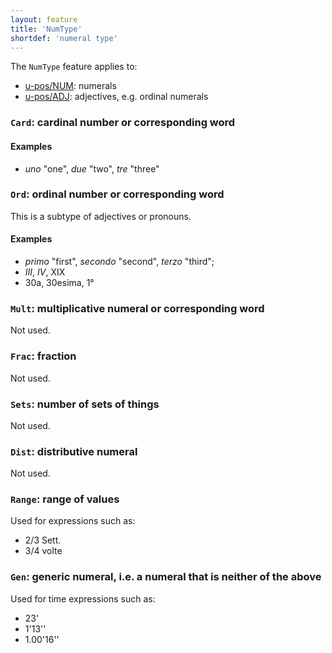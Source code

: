 ```yaml
---
layout: feature
title: 'NumType'
shortdef: 'numeral type'
---
```


The `NumType` feature applies to:

* [u-pos/NUM](): numerals
* [u-pos/ADJ](): adjectives, e.g. ordinal numerals

### `Card`: cardinal number or corresponding word

#### Examples

* _uno_ "one", _due_ "two", _tre_ "three" 

### `Ord`: ordinal number or corresponding word

This is a subtype of adjectives or pronouns.

#### Examples

* _primo_ "first", _secondo_ "second", _terzo_ "third"; 
* _III_, _IV_, XIX
* 30a, 30esima, 1°

### `Mult`: multiplicative numeral or corresponding word

Not used.

### `Frac`: fraction

Not used.

### `Sets`: number of sets of things

Not used.

### `Dist`: distributive numeral

Not used.

### `Range`: range of values

Used for expressions such as:
* 2/3 Sett.
* 3/4 volte

### `Gen`: generic numeral, i.e. a numeral that is neither of the above

Used for time expressions such as:
* 23'
* 1'13''
* 1.00'16''


<!-- Interlanguage links updated Čt lis 12 09:43:04 CET 2020 -->
